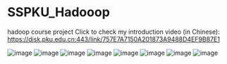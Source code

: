 # SSPKU_Hadooop
hadoop course project
Click to  check my introduction video (in Chinese): https://disk.pku.edu.cn:443/link/757E7A7150A201873A9488D4EF9B87E1

![image](https://github.com/shadingfish/SSPKU_Hadooop/assets/112749262/08914028-6fc2-4def-9efb-7d10aaf944b8)
![image](https://github.com/shadingfish/SSPKU_Hadooop/assets/112749262/47b7e557-ff7b-474d-bc06-0ba02d8afc64)
![image](https://github.com/shadingfish/SSPKU_Hadooop/assets/112749262/1a441928-73e3-462b-bad9-e2983ee4074c)
![image](https://github.com/shadingfish/SSPKU_Hadooop/assets/112749262/845889e8-1b91-473f-828c-85a4d948c88a)
![image](https://github.com/shadingfish/SSPKU_Hadooop/assets/112749262/7eae4345-ae4c-4c96-9e6f-cfc5fa3e034e)
![image](https://github.com/shadingfish/SSPKU_Hadooop/assets/112749262/3d1162eb-f0f7-429e-9b56-959ce0962961)
![image](https://github.com/shadingfish/SSPKU_Hadooop/assets/112749262/9b8778f6-f90d-45d2-a701-cbc827a63186)
![image](https://github.com/shadingfish/SSPKU_Hadooop/assets/112749262/ea11c350-3cec-4def-8295-abba00a301f8)

